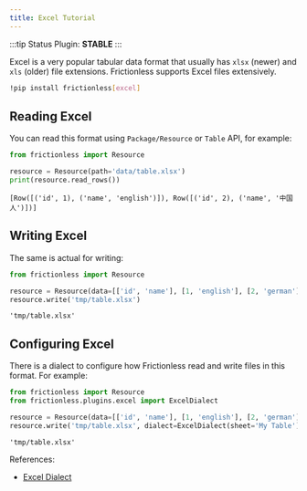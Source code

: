 ```yaml
---
title: Excel Tutorial
---
```


:::tip Status
Plugin: **STABLE**
:::

Excel is a very popular tabular data format that usually has `xlsx` (newer) and `xls` (older) file extensions. Frictionless supports Excel files extensively.

```bash
!pip install frictionless[excel]
```


## Reading Excel

You can read this format using `Package/Resource` or `Table` API, for example:


```python
from frictionless import Resource

resource = Resource(path='data/table.xlsx')
print(resource.read_rows())
```

    [Row([('id', 1), ('name', 'english')]), Row([('id', 2), ('name', '中国人')])]


## Writing Excel

The same is actual for writing:


```python
from frictionless import Resource

resource = Resource(data=[['id', 'name'], [1, 'english'], [2, 'german']])
resource.write('tmp/table.xlsx')
```




    'tmp/table.xlsx'



## Configuring Excel

There is a dialect to configure how Frictionless read and write files in this format. For example:


```python
from frictionless import Resource
from frictionless.plugins.excel import ExcelDialect

resource = Resource(data=[['id', 'name'], [1, 'english'], [2, 'german']])
resource.write('tmp/table.xlsx', dialect=ExcelDialect(sheet='My Table'))
```




    'tmp/table.xlsx'



References:
- [Excel Dialect](https://frictionlessdata.io/tooling/python/formats-reference/#excel)
